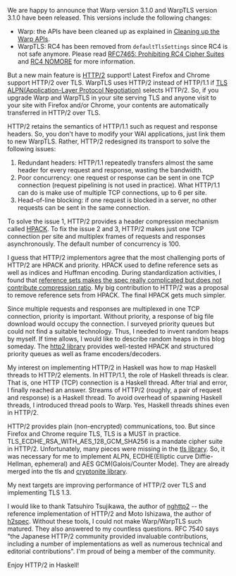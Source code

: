 We are happy to announce that Warp version 3.1.0 and WarpTLS version 3.1.0 have been released. This versions include the following changes:

- Warp: the APIs have been cleaned up as explained in [Cleaning up the Warp APIs](http://www.yesodweb.com/blog/2015/06/cleaning-up-warp-apis).
- WarpTLS: RC4 has been removed from `defaultTlsSettings` since RC4 is not safe anymore. Please read [RFC7465: Prohibiting RC4 Cipher Suites](https://tools.ietf.org/html/rfc7465) and [RC4 NOMORE](http://www.rc4nomore.com/) for more information.

But a new main feature is [HTTP/2](https://tools.ietf.org/html/rfc7540) support!
Latest Firefox and Chrome support HTTP/2 over TLS.
WarpTLS uses HTTP/2 instead of HTTP/1.1 if [TLS ALPN(Application-Layer Protocol Negotiation)](https://tools.ietf.org/html/rfc7301) selects HTTP/2.
So, if you upgrade Warp and WarpTLS in your site serving TLS and anyone visit to your site with Firefox and/or Chrome, your contents are automatically transferred in HTTP/2 over TLS.

HTTP/2 retains the semantics of HTTP/1.1 such as request and response headers. So, you don't have to modify your WAI applications, just link them to new WarpTLS. Rather, HTTP/2 redesigned its transport to solve the following issues:

1. Redundant headers: HTTP/1.1 repeatedly transfers almost the same header for every request and response, wasting the bandwidth.
2. Poor concurrency: one request or response can be sent in one TCP connection (request pipelining is not used in practice). What HTTP/1.1 can do is make use of multiple TCP connections, up to 6 per site.
3. Head-of-line blocking: if one request is blocked in a server, no other requests can be sent in the same connection.

To solve the issue 1, HTTP/2 provides a header compression mechanism called [HPACK](https://tools.ietf.org/html/rfc7541).
To fix the issue 2 and 3, HTTP/2 makes just one TCP connection per site and multiplex frames of requests and responses asynchronously. The default number of concurrency is 100.

I guess that HTTP/2 implementors agree that the most challenging ports of HTTP/2 are HPACK and priority. HPACK used to define reference sets as well as indices and Huffman encoding. During standardization activities, I found that [reference sets makes the spec really complicated but does not contribute compression ratio](http://d.hatena.ne.jp/kazu-yamamoto/20140129/1391057824). My big contribution to HTTP/2 was a proposal to remove reference sets from HPACK. The final HPACK gets much simpler.

Since multiple requests and responses are multiplexed in one TCP connection,
priority is important. 
Without priority, a response of big file download would occupy the connection.
I surveyed priority queues but could not find a suitable technology.
Thus, I needed to invent random heaps by myself.
If time allows, I would like to describe random heaps in this blog someday.
The [http2 library](http://hackage.haskell.org/package/http2) provides
well-tested HPACK and structured priority queues as well as
frame encoders/decoders.

My interest on implementing HTTP/2 in Haskell was how to map
Haskell threads to HTTP/2 elements.
In HTTP/1.1, the role of Haskell threads is clear.
That is, one HTTP (TCP) connection is a Haskell thread.
After trial and error, I finally reached an answer.
Streams of HTTP/2 (roughly, a pair of request and response) is a Haskell thread.
To avoid overhead of spawning Haskell threads,
I introduced thread pools to Warp.
Yes, Haskell threads shines even in HTTP/2.

HTTP/2 provides plain (non-encrypted) communications, too.
But since Firefox and Chrome require TLS,
TLS is a MUST in practice.
TLS_ECDHE_RSA_WITH_AES_128_GCM_SHA256 is a mandate cipher suite in HTTP/2.
Unfortunately, many pieces were missing in the [tls library](http://hackage.haskell.org/package/tls).
So, it was necessary for me to implement
ALPN, ECDHE(Elliptic curve Diffie-Hellman, ephemeral) and AES GCM(Galois/Counter Mode). They are already merged into the tls and [cryptonite library](http://hackage.haskell.org/package/cryptonite).

My next targets are improving performance of HTTP/2 over TLS and implementing TLS 1.3.

I would like to thank Tatsuhiro Tsujikawa, the author of [nghttp2](https://nghttp2.org/) -- the reference implementation of HTTP/2 and Moto Ishizawa, the author of [h2spec](https://github.com/summerwind/h2spec). Without these tools, I could not make Warp/WarpTLS such matured. They also answered to my countless questions.
RFC 7540 says "the Japanese HTTP/2 community provided invaluable contributions,
including a number of implementations as well as numerous technical
and editorial contributions". 
I'm proud of being a member of the community.

Enjoy HTTP/2 in Haskell!
